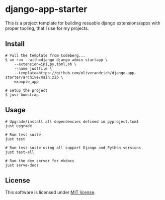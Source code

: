 # django-app-starter

This is a project template for building resuable django extensions/apps with proper tooling, that I use for my projects.

## Install

```shell
# Pull the template from Codeberg...
$ uv run --with=django django-admin startapp \
    --extension=ini,py,toml,sh \
    --name justfile \
    --template=https://github.com/oliverandrich/django-app-starter/archive/main.zip \
    example_app

# Setup the project
$ just boostrap
```

## Usage

```shell
# Upgrade/install all dependencies defined in pyproject.toml
just upgrade

# Run test suite
just test

# Run test suite using all support Django and Python versions
just test-all

# Run the dev server for mkdocs
just serve-docs
```

## License

This software is licensed under [MIT license](./LICENSE).
